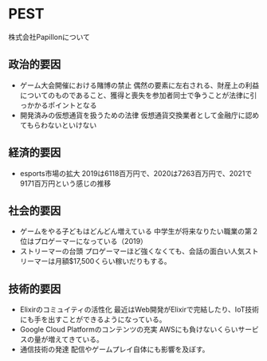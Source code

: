 # PEST
株式会社Papillonについて

## 政治的要因
- ゲーム大会開催における賭博の禁止
偶然の要素に左右される、財産上の利益についてのものであること、獲得と喪失を参加者同士で争うことが法律に引っかかるポイントとなる
- 開発済みの仮想通貨を扱うための法律
仮想通貨交換業者として金融庁に認めてもらわないといけない

## 経済的要因
- esports市場の拡大
2019は6118百万円で、2020は7263百万円で、2021で9171百万円という感じの推移

## 社会的要因
- ゲームをやる子どもはどんどん増えている
中学生が将来なりたい職業の第２位はプロゲーマーになっている（2019）
- ストリーマーの台頭
プロゲーマーほど強くなくても、会話の面白い人気ストリーマーは月額$17,500くらい稼いだりもする。

## 技術的要因
- Elixirのコミュイティの活性化
最近はWeb開発がElixirで完結したり、IoT技術にも手を出すことができるようになっている。
- Google Cloud Platformのコンテンツの充実
AWSにも負けないくらいサービスの量が増えてきている。
- 通信技術の発達
配信やゲームプレイ自体にも影響を及ぼす。
